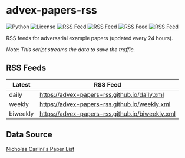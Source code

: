 # advex-papers-rss

![Python](https://img.shields.io/badge/Python-3.11-ff69b4)
![License](https://img.shields.io/badge/license-MIT-blue)
[![RSS Feed](https://github.com/advex-papers-rss/advex-papers-rss/actions/workflows/build.yml/badge.svg)](https://github.com/advex-papers-rss/advex-papers-rss/actions)
[![RSS Feed](https://img.shields.io/badge/RSS-daily-orange?logo=rss)](https://advex-papers-rss.github.io/daily.xml)
[![RSS Feed](https://img.shields.io/badge/RSS-weekly-orange?logo=rss)](https://advex-papers-rss.github.io/weekly.xml)
[![RSS Feed](https://img.shields.io/badge/RSS-biweekly-orange?logo=rss)](https://advex-papers-rss.github.io/biweekly.xml)

RSS feeds for adversarial example papers (updated every 24 hours).

_Note: This script streams the data to save the traffic._ 

## RSS Feeds

| Latest   | RSS Feed                                        |
|----------|-------------------------------------------------|
| daily    | https://advex-papers-rss.github.io/daily.xml    |
| weekly   | https://advex-papers-rss.github.io/weekly.xml   |
| biweekly | https://advex-papers-rss.github.io/biweekly.xml |

## Data Source

[Nicholas Carlini's Paper List](https://nicholas.carlini.com/writing/2019/all-adversarial-example-papers.html)
